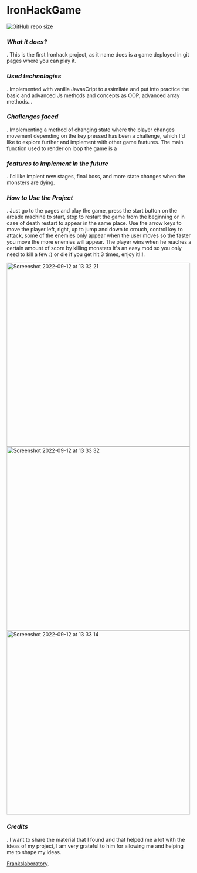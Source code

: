 # IronHackGame

![GitHub repo size](https://img.shields.io/github/repo-size/Da-zeros/IronHackGame?style=plastic)

### ___What it does?___
  . This is the first Ironhack project, as it name does is a game deployed in git pages where you can play it.

### ***Used technologies***
  . Implemented with vanilla JavasCript to assimilate and put into practice the basic and advanced Js methods and concepts as OOP, advanced array          methods... 

### ***Challenges faced***
  . Implementing a method of changing state where the player changes movement depending on the key pressed has been a challenge, which I'd like to explore further and implement with other game features.
The main function used to render on loop the game is a  


### ***features to implement in the future***
 . I'd like implent new stages, final boss, and more state changes when the monsters are dying.
 
###  ***How to Use the Project***
 . Just go to the pages and play the game, press the start button on the arcade machine to start, stop to restart the game from the beginning or in case of death restart to appear in the same place. 
Use the arrow keys to move the player left, right, up to jump and down to crouch, control key to attack, some of the enemies only appear when the user moves so the faster you move the more enemies will appear. The player wins when he reaches a certain amount of score by killing monsters it's an easy mod so you only need to kill a few :) or die if you get hit 3 times, enjoy it!!!.

<img width="500" alt="Screenshot 2022-09-12 at 13 32 21" src="https://user-images.githubusercontent.com/66803474/189879176-b4e1bdf2-c6f6-4863-96dd-8ba10697f613.png">

<img width="500" alt="Screenshot 2022-09-12 at 13 33 32" src="https://user-images.githubusercontent.com/66803474/189879218-8aa5f6a9-8c3f-4be3-8eab-d35f703109c6.png">

<img width="500" alt="Screenshot 2022-09-12 at 13 33 14" src="https://user-images.githubusercontent.com/66803474/189879238-13a1d447-322b-47c6-8d42-a1bb180dfae8.png">


 
###  ***Credits***

. I want to share the material that I found and that helped me a lot with the ideas of my project, I am very grateful to him for allowing me and helping me to shape my ideas. 

[Frankslaboratory](https://www.youtube.com/c/Frankslaboratory/).



